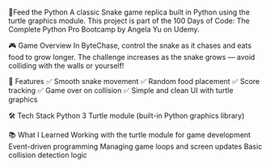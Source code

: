 # 
🐍Feed the Python
    A classic Snake game replica built in Python using the turtle graphics module. This project is part of the 100 Days of Code: The Complete Python Pro Bootcamp by Angela Yu on Udemy.

🎮 Game Overview
    In ByteChase, control the snake as it chases and eats food to grow longer. The challenge increases as the snake grows — avoid colliding with the walls or yourself!

🚀 Features
✅ Smooth snake movement
✅ Random food placement
✅ Score tracking
✅ Game over on collision
✅ Simple and clean UI with turtle graphics

🛠️ Tech Stack
Python 3
Turtle module (built-in Python graphics library)

📚 What I Learned
Working with the turtle module for game development
Event-driven programming
Managing game loops and screen updates
Basic collision detection logic



